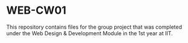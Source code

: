 # WEB-CW01
This repository contains files for the group project that was completed under the Web Design & Development Module in the 1st year at IIT.
